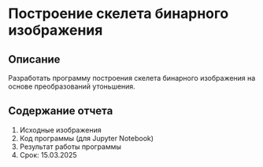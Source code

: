 #  Построение скелета бинарного изображения

## Описание

Разработать программу построения скелета бинарного изображения на основе преобразований утоньшения.

## Содержание отчета

1. Исходные изображения
2. Код программы (для Jupyter Notebook)
3. Результат работы программы
4. Срок: 15.03.2025



